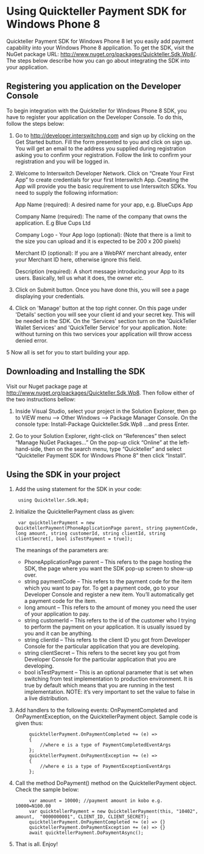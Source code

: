 Using Quickteller Payment SDK for Windows Phone 8
================================================================

Quickteller Payment SDK for Windows Phone 8 let you easily add payment capability into your Windows Phone 8 application. To get the SDK, visit the NuGet package URL: http://www.nuget.org/packages/Quickteller.Sdk.Wp8/. The steps below describe how you can go about integrating the SDK into your application.

Registering you application on the Developer Console
----------------------------------------------------

To begin integration with the Quickteller for Windows Phone 8 SDK, you have to register your application on the Developer Console. To do this, follow the steps below:

1.	Go to http://developer.interswitchng.com and sign up by clicking on the Get Started button. Fill the form presented to you and click on sign up. You will get an email to the address you supplied during registration asking you to confirm your registration. Follow the link to confirm your registration and you will be logged in.

2.	Welcome to Interswitch Developer Network. Click on “Create Your First App” to create credentials for your first Interswitch App. Creating the App will provide you the basic requirement to use Interswitch SDKs. You need to supply the following information:

	App Name (required): A desired name for your app, e.g. BlueCups App
	
	Company Name (required): The name of the company that owns the application. E.g Blue Cups Ltd
	
	Company Logo - Your App logo (optional): (Note that there is a limit to the size you can upload and it is expected to be 200 x 200 pixels)
	
	Merchant ID (optional): If you are a WebPAY merchant already, enter your Merchant ID here, otherwise ignore this field.
	
	Description (required): A short message introducing your App to its users. Basically, tell us what it does, the owner etc.	
	
3.	Click on Submit button. Once you have done this, you will see a page displaying your credentials.

4.	Click on 'Manage' button at the top right conner. On this page under 'Details' section you will see your client id and your secret key. This will be needed in the SDK. On the 'Services' section turn on the 'QuickTeller Wallet Services' and 'QuickTeller Service' for your application. Note: without turning on this two services your application will throw access denied error.  

5	Now all is set for you to start building your app.

Downloading and Installing the SDK
----------------------------------

Visit our Nuget package page at http://www.nuget.org/packages/Quickteller.Sdk.Wp8. Then follow either of the two instructions bellow:

1. Inside Visual Studio, select your project in the Solution Explorer, then go to VIEW menu --> Other Windows --> Package Manager Console. On the console type: 
Install-Package Quickteller.Sdk.Wp8
…and press Enter.

2. Go to your Solution Explorer, right-click on “References” then select “Manage NuGet Packages…” On the pop-up click “Online” at the left-hand-side, then on the search menu, type “Quickteller” and select “Quickteller Payment SDK for Windows Phone 8” then click “Install”.
 

Using the SDK in your project
-----------------------------

1. Add the using statement for the SDK in your code:
	
		using Quickteller.Sdk.Wp8;

2. Initialize the QuicktellerPayment class as given: 

		var quicktellerPayment = new QuicktellerPayment(PhoneApplicationPage parent, string paymentCode, long amount, string customerId, string clientId, string clientSecret[, bool isTestPayment = true]);

	The meanings of the parameters are:

	+ PhoneApplicationPage parent – This refers to the page hosting the SDK, the page where you want the SDK pop-up screen to show-up over.
	+ string paymentCode – This refers to the payment code for the item which you want to pay for. To get a payment code, go to your Developer Console and register a new item. You’ll automatically get a payment code for the item.
	+ long amount – This refers to the amount of money you need the user of your application to pay.
	+ string customerId – This refers to the id of the customer who I trying to perform the payment on your application. It is usually issued by you and it can be anything.
	+ string clientId – This refers to the client ID you got from Developer Console for the particular application that you are developing.
	+ string clientSecret – This refers to the secret key you got from Developer Console for the particular application that you are developing.
	+ bool isTestPayment – This is an optional parameter that is set when switching from test implementation to production environment. It is true by default which means that you are running in the test implementation. NOTE: it’s very important to set the value to false in a live distribution.

3. Add handlers to the following events: OnPaymentCompleted and OnPaymentException, on the QuicktellerPayment object. Sample code is given thus:

			quicktellerPayment.OnPaymentCompleted += (e) =>
            {
                //where e is a type of PaymentCompletedEventArgs
            };
            quicktellerPayment.OnPaymentException += (e) =>
            {
                //where e is a type of PaymentExceptionEventArgs
            };
						
4. Call the method DoPayment() method on the QuicktellerPayment object. Check the sample below:

			var amount = 10000; //payment amount in kobo e.g. 10000=N100.00
			var quicktellerPayment = new QuicktellerPayment(this, "10402", amount,  "0000000001", CLIENT_ID, CLIENT_SECRET);
			quicktellerPayment.OnPaymentCompleted += (e) => {}
			quicktellerPayment.OnPaymentException += (e) => {}
			await quicktellerPayment.DoPaymentAsync();
			
5. That is all. Enjoy!
